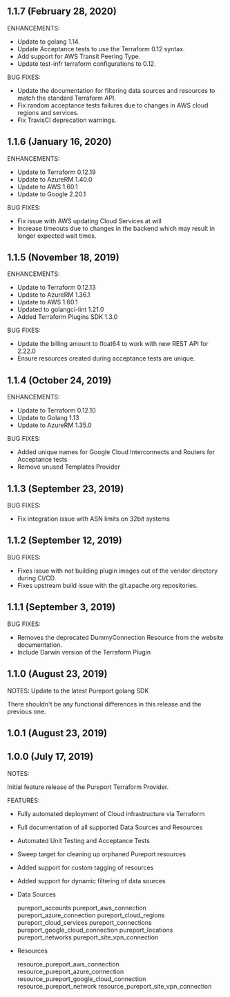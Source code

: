 ## 1.1.7 (February 28, 2020)

ENHANCEMENTS:
 * Update to golang 1.14.
 * Update Acceptance tests to use the Terraform 0.12 syntax.
 * Add support for AWS Transit Peering Type.
 * Update test-infr terraform configurations to 0.12.

BUG FIXES:
 * Update the documentation for filtering data sources and resources
   to match the standard Terraform API.
 * Fix random acceptance tests failures due to changes in AWS cloud regions and services.
 * Fix TravisCI deprecation warnings.

## 1.1.6 (January 16, 2020)

ENHANCEMENTS:
 * Update to Terraform 0.12.19
 * Update to AzureRM 1.40.0
 * Update to AWS 1.60.1
 * Update to Google 2.20.1

BUG FIXES:
 * Fix issue with AWS updating Cloud Services at will
 * Increase timeouts due to changes in the backend which may result in longer expected wait times.

## 1.1.5 (November 18, 2019)

ENHANCEMENTS:
 * Update to Terraform 0.12.13
 * Update to AzureRM 1.36.1
 * Update to AWS 1.60.1
 * Updated to golangci-lint 1.21.0
 * Added Terraform Plugins SDK 1.3.0

BUG FIXES:
 * Update the billing amount to float64 to work with new REST API for 2.22.0
 * Ensure resources created during acceptance tests are unique.

## 1.1.4 (October 24, 2019)

ENHANCEMENTS:
 * Update to Terraform 0.12.10
 * Update to Golang 1.13
 * Update to AzureRM 1.35.0

BUG FIXES:
 * Added unique names for Google Cloud Interconnects and Routers for Acceptance tests
 * Remove unused Templates Provider

## 1.1.3 (September 23, 2019)

BUG FIXES:
 * Fix integration issue with ASN limits on 32bit systems

## 1.1.2 (September 12, 2019)

BUG FIXES:
 * Fixes issue with not building plugin images out of the vendor directory during CI/CD.
 * Fixes upstream build issue with the git.apache.org repositories.

## 1.1.1 (September 3, 2019)

BUG FIXES:
 * Removes the deprecated DummyConnection Resource from the website documentation.
 * Include Darwin version of the Terraform Plugin

## 1.1.0 (August 23, 2019)

NOTES:
Update to the latest Pureport golang SDK

There shouldn't be any functional differences in this release and the previous one.

## 1.0.1 (August 23, 2019)


## 1.0.0 (July 17, 2019)

NOTES:

Initial feature release of the Pureport Terraform Provider.

FEATURES:

 * Fully automated deployment of Cloud infrastructure via Terraform
 * Full documentation of all supported Data Sources and Resources
 * Automated Unit Testing and Acceptance Tests
 * Sweep target for cleaning up orphaned Pureport resources
 * Added support for custom tagging of resources
 * Added support for dynamic filtering of data sources

 * Data Sources

    pureport_accounts
    pureport_aws_connection
    pureport_azure_connection
    pureport_cloud_regions
    pureport_cloud_services
    pureport_connections
    pureport_google_cloud_connection
    pureport_locations
    pureport_networks
    pureport_site_vpn_connection

 * Resources

    resource_pureport_aws_connection
    resource_pureport_azure_connection
    resource_pureport_google_cloud_connection
    resource_pureport_network
    resource_pureport_site_vpn_connection
